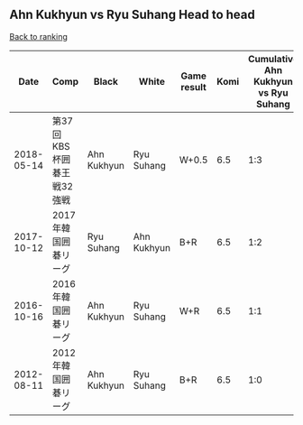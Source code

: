 ## Ahn Kukhyun vs Ryu Suhang Head to head

[Back to ranking](../../index.md)




| **Date** | **Comp** | **Black** | **White** | **Game result** | **Komi** | **Cumulative Ahn Kukhyun vs Ryu Suhang** | **Ahn Kukhyun streak** | **Ryu Suhang streak** | 
| --- | --- | --- | --- | --- | --- | --- | --- | --- |
| 2018-05-14 | 第37回KBS杯囲碁王戦32強戦 | Ahn Kukhyun | Ryu Suhang | W+0.5 | 6.5 | 1:3 | 0 | 3 | 
| 2017-10-12 | 2017年韓国囲碁リーグ | Ryu Suhang | Ahn Kukhyun | B+R | 6.5 | 1:2 | 0 | 2 | 
| 2016-10-16 | 2016年韓国囲碁リーグ | Ahn Kukhyun | Ryu Suhang | W+R | 6.5 | 1:1 | 0 | 1 | 
| 2012-08-11 | 2012年韓国囲碁リーグ | Ahn Kukhyun | Ryu Suhang | B+R | 6.5 | 1:0 | 1 | 0 |




